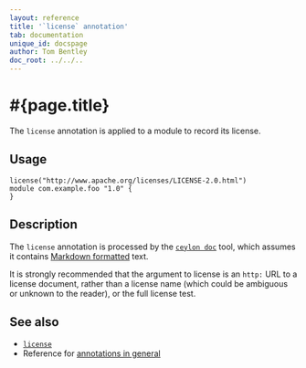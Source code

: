 ```yaml
---
layout: reference
title: '`license` annotation'
tab: documentation
unique_id: docspage
author: Tom Bentley
doc_root: ../../..
---
```


# #{page.title}

The `license` annotation is applied to a module to record its license.

## Usage

<!-- try: -->
    license("http://www.apache.org/licenses/LICENSE-2.0.html")
    module com.example.foo "1.0" {
    }

## Description

The `license` annotation is processed by the 
[`ceylon doc`](#{site.urls.ceylon_tool_current}/ceylon-doc.html) tool, 
which assumes it contains [Markdown formatted](../markdown/) text.

It is strongly recommended that the argument to 
license is an `http:` 
URL to a license document, rather than a license name 
(which could be ambiguous or unknown to the reader), 
or the full license test.

## See also

* [`license`](#{site.urls.apidoc_current}/index.html#license)
* Reference for [annotations in general](../../structure/annotation/)

